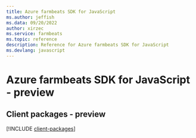 ```yaml
---
title: Azure farmbeats SDK for JavaScript
ms.author: jeffish
ms.data: 09/20/2022
author: xirzec
ms.service: farmbeats
ms.topic: reference
description: Reference for Azure farmbeats SDK for JavaScript
ms.devlang: javascript
---
```

# Azure farmbeats SDK for JavaScript - preview

## Client packages - preview
[!INCLUDE [client-packages](farmbeats-client-index.md)]